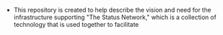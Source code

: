 - This repository is created to help describe the vision and need for the infrastructure supporting "The Status Network," which is a collection of technology that is used together to facilitate